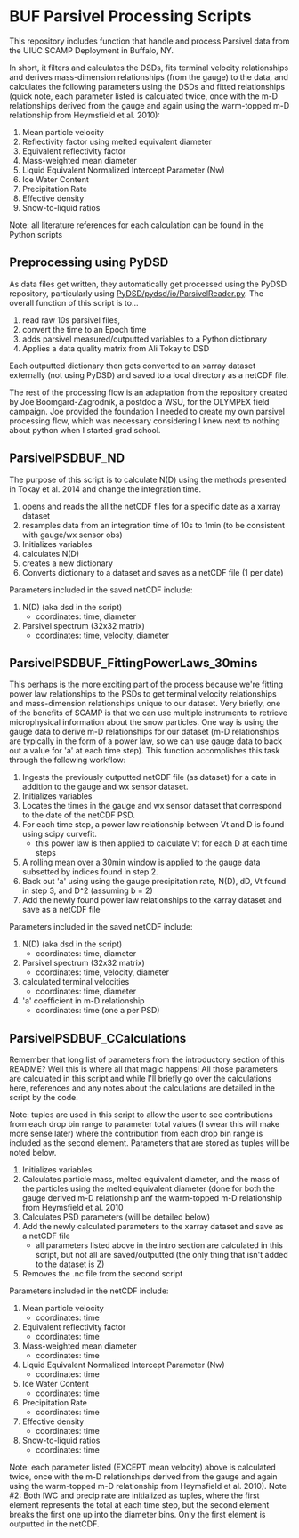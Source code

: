 # BUF Parsivel Processing Scripts

This repository includes function that handle and process Parsivel data from the UIUC SCAMP Deployment in Buffalo, NY.

In short, it filters and calculates the DSDs, fits terminal velocity relationships and derives mass-dimension relationships (from the gauge) to the data, and calculates the following parameters using the DSDs and fitted relationships (quick note, each parameter listed is calculated twice, once with the m-D relationships derived from the gauge and again using the warm-topped m-D relationship from Heymsfield et al. 2010):
1. Mean particle velocity
2. Reflectivity factor using melted equivalent diameter
3. Equivalent reflectivity factor
4. Mass-weighted mean diameter
5. Liquid Equivalent Normalized Intercept Parameter (Nw)
6. Ice Water Content
7. Precipitation Rate
8. Effective density
9. Snow-to-liquid ratios

Note: all literature references for each calculation can be found in the Python scripts

## Preprocessing using PyDSD

As data files get written, they automatically get processed using the PyDSD repository, particularly using [PyDSD/pydsd/io/ParsivelReader.py](https://github.com/josephhardinee/PyDSD/blob/master/pydsd/io/ParsivelReader.py). The overall function of this script is to...

1. read raw 10s parsivel files,
2. convert the time to an Epoch time
3. adds parsivel measured/outputted variables to a Python dictionary
4. Applies a data quality matrix from Ali Tokay to DSD

Each outputted dictionary then gets converted to an xarray dataset externally (not using PyDSD) and saved to a local directory as a netCDF file.

The rest of the processing flow is an adaptation from the repository created by Joe Boomgard-Zagrodnik, a postdoc a WSU, for the OLYMPEX field campaign. Joe provided the foundation I needed to create my own parsivel processing flow, which was necessary considering I knew next to nothing about python when I started grad school. 

## ParsivelPSDBUF_ND

The purpose of this script is to calculate N(D) using the methods presented in Tokay et al. 2014 and change the integration time. 

1. opens and reads the all the netCDF files for a specific date as a xarray dataset
2. resamples data from an integration time of 10s to 1min (to be consistent with gauge/wx sensor obs)
3. Initializes variables
4. calculates N(D)
5. creates a new dictionary
6. Converts dictionary to a dataset and saves as a netCDF file (1 per date)

Parameters included in the saved netCDF include:
1. N(D) (aka dsd in the script)
   - coordinates: time, diameter
2. Parsivel spectrum (32x32 matrix)
   - coordinates: time, velocity, diameter

## ParsivelPSDBUF_FittingPowerLaws_30mins

This perhaps is the more exciting part of the process because we're fitting power law relationships to the PSDs to get terminal velocity relationships and mass-dimension relationships unique to our dataset. Very briefly, one of the benefits of SCAMP is that we can use multiple instruments to retrieve microphysical information about the snow particles. One way is using the gauge data to derive m-D relationships for our dataset (m-D relationships are typically in the form of a power law, so we can use gauge data to back out a value for 'a' at each time step). This function accomplishes this task through the following workflow:

1. Ingests the previously outputted netCDF file (as dataset) for a date in addition to the gauge and wx sensor dataset.
2. Initializes variables
3. Locates the times in the gauge and wx sensor dataset that correspond to the date of the netCDF PSD.
4. For each time step, a power law relationship between Vt and D is found using scipy curvefit.
   - this power law is then applied to calculate Vt for each D at each time steps
5. A rolling mean over a 30min window is applied to the gauge data subsetted by indices found in step 2.
6. Back out 'a' using using the gauge precipitation rate, N(D), dD, Vt found in step 3, and D^2 (assuming b = 2)
7. Add the newly found power law relationships to the xarray dataset and save as a netCDF file

Parameters included in the saved netCDF include:
1. N(D) (aka dsd in the script)
   - coordinates: time, diameter
2. Parsivel spectrum (32x32 matrix)
   - coordinates: time, velocity, diameter
3. calculated terminal velocities
   - coordinates: time, diameter
4. 'a' coefficient in m-D relationship
   - coordinates: time (one a per PSD)
  
## ParsivelPSDBUF_CCalculations

Remember that long list of parameters from the introductory section of this README? Well this is where all that magic happens! All those parameters are calculated in this script and while I'll briefly go over the calculations here, references and any notes about the calculations are detailed in the script by the code.

Note: tuples are used in this script to allow the user to see contributions from each drop bin range to parameter total values (I swear this will make more sense later) where the contribution from each drop bin range is included as the second element. Parameters that are stored as tuples will be noted below.

1. Initializes variables
2. Calculates particle mass, melted equivalent diameter, and the mass of the particles using the melted equivalent diameter (done for both the gauge derived m-D relationship anf the warm-topped m-D relationship from Heymsfield et al. 2010
3. Calculates PSD parameters (will be detailed below)
4. Add the newly calculated parameters to the xarray dataset and save as a netCDF file
   - all parameters listed above in the intro section are calculated in this script, but not all are saved/outputted (the only thing that isn't added to the dataset is Z)
6. Removes the .nc file from the second script

Parameters included in the netCDF include:
1. Mean particle velocity
   - coordinates: time
3. Equivalent reflectivity factor
   - coordinates: time
4. Mass-weighted mean diameter
   - coordinates: time
5. Liquid Equivalent Normalized Intercept Parameter (Nw)
   - coordinates: time
6. Ice Water Content
   - coordinates: time
7. Precipitation Rate
   - coordinates: time
8. Effective density
   - coordinates: time
9. Snow-to-liquid ratios
   - coordinates: time

Note: each parameter listed (EXCEPT mean velocity) above is calculated twice, once with the m-D relationships derived from the gauge and again using the warm-topped m-D relationship from Heymsfield et al. 2010). 
Note #2: Both IWC and precip rate are initialized as tuples, where the first element represents the total at each time step, but the second element breaks the first one up into the diameter bins. Only the first element is outputted in the netCDF.
